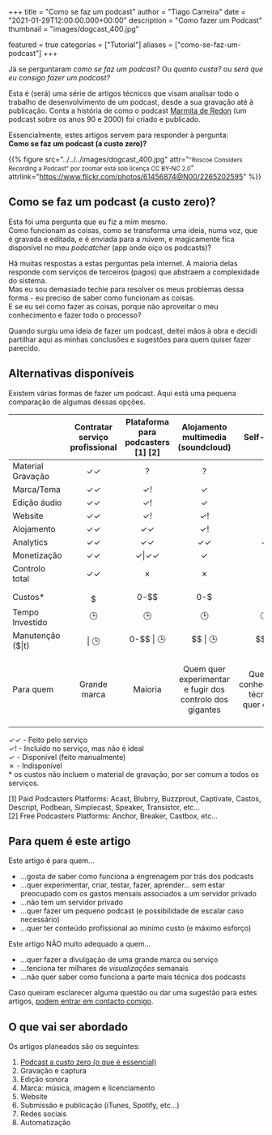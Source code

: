 +++
title = "Como se faz um podcast"
author = "Tiago Carreira"
date = "2021-01-29T12:00:00.000+00:00"
description = "Como fazer um Podcast"
thumbnail = "images/dogcast_400.jpg"

featured = true
categorias = ["Tutorial"]
aliases = ["como-se-faz-um-podcast"]
+++

Já se perguntaram _como se faz um podcast?_ 
Ou _quanto custa?_ ou _será que eu consigo fazer um podcast?_

Esta é (será) uma série de artigos técnicos que visam analisar 
todo o trabalho de desenvolvimento de um podcast,
desde a sua gravação até à publicação.
Conta a história de como o podcast [Marmita de Redon](https://marmita.pt) (um podcast sobre os anos 90 e 2000)
foi criado e publicado.

Essencialmente, estes artigos servem para responder à pergunta:  
**Como se faz um podcast (a custo zero)?**

{{% 
figure
src="../../../images/dogcast_400.jpg" 
attr="<small>\"Roscoe Considers Recording a Podcast\" por zoomar está sob licença CC BY-NC 2.0</small>"
attrlink="https://www.flickr.com/photos/61456874@N00/2265202595"
%}}

## Como se faz um podcast (a custo zero)?

Esta foi uma pergunta que eu fiz a mim mesmo.  
Como funcionam as coisas, como se transforma uma ideia, numa voz, que é gravada e editada, e é enviada para a _núvem_, 
e magicamente fica disponível no meu _podcatcher_ (app onde oiço os podcasts)?

Há muitas respostas a estas perguntas pela internet. 
A maioria delas responde com serviços de terceiros (pagos) que abstraem a complexidade do sistema.  
Mas eu sou demasiado techie para resolver os meus problemas dessa forma - eu preciso de saber como funcionam as coisas.  
E se eu sei como fazer as coisas, porque não aproveitar o meu conhecimento e fazer todo o processo?

Quando surgiu uma ideia de fazer um podcast, deitei mãos à obra e decidi partilhar aqui as minhas conclusões 
e sugestões para quem quiser fazer parecido.


## Alternativas disponíveis

Existem várias formas de fazer um podcast. 
Aqui está uma pequena comparação de algumas dessas opções.


|                   | Contratar serviço profissional | Plataforma para podcasters [1] [2] |            Alojamento multimedia (soundcloud)            |                   Self-Hosted                   |                               Este tutorial                               |
|-------------------|:------------------------------:|:----------------------------------:|:--------------------------------------------------------:|:-----------------------------------------------:|:-------------------------------------------------------------------------:|
| Material Gravação |               ✓✓               |                 ?                  |                            ?                             |                        ?                        |                                     ?                                     |
| Marca/Tema        |               ✓✓               |               ✓&#33;               |                            ✓                             |                        ✓                        |                                     ✓                                     |
| Edição áudio      |               ✓✓               |               ✓&#33;               |                            ✓                             |                        ✓                        |                                     ✓                                     |
| Website           |               ✓✓               |               ✓&#33;               |                          ✓&#33;                          |                        ✓                        |                                     ✓                                     |
| Alojamento        |               ✓✓               |                 ✓✓                 |                            ✓!                            |                        ✓                        |                                     ✓                                     |
| Analytics         |               ✓✓               |                 ✓✓                 |                            ✓✓                            |                       ✓✓                        |                                     ✓                                     |
| Monetização       |               ✓✓               |               ✓\|✓✓                |                            ✓                             |                        ✓                        |                                     ?                                     |
| Controlo total    |               ✓✓               |                 ✗                  |                            ✗                             |                        ✓                        |                                     ✓                                     |
|                   |                                |                                    |                                                          |                                                 |                                                                           |
| Custos*           |             $$$$$              |                0-$$                |                           0-$                            |                       $$                        |                                     0                                     |
| Tempo Investido   |               🕒               |                 🕒                 |                            🕒                            |                      🕒🕒                       |                                  🕒🕒🕒                                   |
| Manutenção ($\|t) |           $$$$ \| 🕒           |             0-$$ \| 🕒             |                         $$ \| 🕒                         |                    $$ \| 🕒                     |                                  0 \| 🕒                                  |
| Para quem         |          Grande marca          |              Maioria               | Quem quer experimentar e fugir dos controlo dos gigantes | Quem tem conhecimentos técnicos e quer controlo | Quem tem conhecimentos técnicos e quer controlo e não quer grandes custos |


✓✓ - Feito pelo serviço  
✓&#33; - Incluído no serviço, mas não é ideal  
✓ - Disponível (feito manualmente)  
✗ - Indisponível  
\* os custos não incluem o material de gravação, por ser comum a todos os serviços.

[1] Paid Podcasters Platforms: Acast, Blubrry, Buzzprout, Captivate, Castos, Descript, Podbean, Simplecast, Speaker, Transistor, etc...  
[2] Free Podcasters Platforms: Anchor, Breaker, Castbox, etc...


## Para quem é este artigo

Este artigo é para quem...
- ...gosta de saber como funciona a engrenagem por trás dos podcasts
- ...quer experimentar, criar, testar, fazer, aprender... sem estar preocupado com os gastos mensais associados a um servidor privado
- ...não tem um servidor privado
- ...quer fazer um pequeno podcast (e possibilidade de escalar caso necessário)
- ...quer ter conteúdo profissional ao mínimo custo (e máximo esforço)

Este artigo NÃO muito adequado a quem...
- ...quer fazer a divulgação de uma grande marca ou serviço 
- ...tenciona ter milhares de _visualizações_ semanais
- ...não quer saber como funciona a parte mais técnica dos podcasts


Caso queiram esclarecer alguma questão ou dar uma sugestão para estes artigos, [podem entrar em contacto comigo](../../sobre/#sobre-o-autor).


## O que vai ser abordado

Os artigos planeados são os seguintes:

1. [Podcast a custo zero (o que é essencial)](./1-essenciais)
2. Gravação e captura
3. Edição sonora
4. Marca: música, imagem e licenciamento
5. Website
6. Submissão e publicação (iTunes, Spotify, etc...)
7. Redes sociais
8. Automatização
